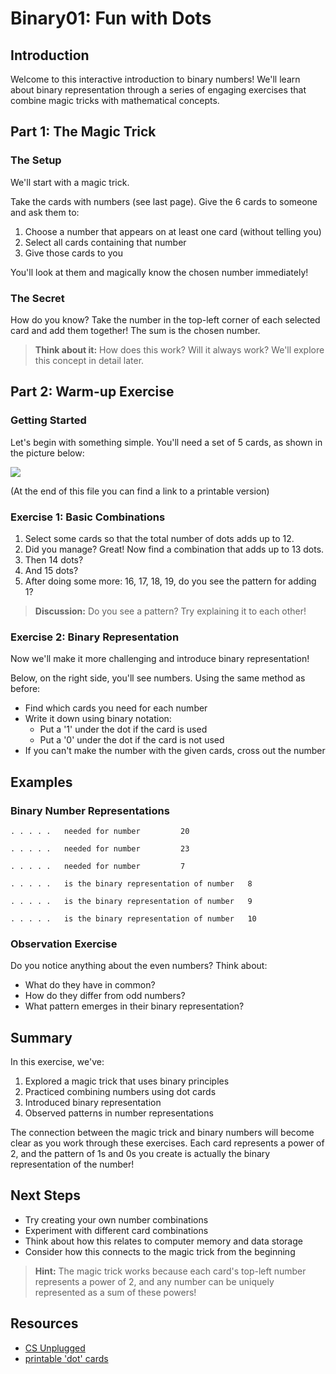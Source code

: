 # Binary01: Fun with Dots

## Introduction

Welcome to this interactive introduction to binary numbers! We'll learn about binary representation through a series of engaging exercises that combine magic tricks with mathematical concepts.

## Part 1: The Magic Trick

### The Setup

We'll start with a magic trick.

Take the cards with numbers (see last page). Give the 6 cards to someone and ask them to:

1. Choose a number that appears on at least one card (without telling you)
2. Select all cards containing that number
3. Give those cards to you

You'll look at them and magically know the chosen number immediately!

### The Secret

How do you know? Take the number in the top-left corner of each selected card and add them together! The sum is the chosen number.

> **Think about it:** How does this work? Will it always work? We'll explore this concept in detail later.

## Part 2: Warm-up Exercise

### Getting Started

Let's begin with something simple. You'll need a set of 5 cards, as shown in the picture below:

![](figures/dots_vertical.png)

(At the end of this file you can find a link to a printable version)

### Exercise 1: Basic Combinations

1. Select some cards so that the total number of dots adds up to 12.
2. Did you manage? Great! Now find a combination that adds up to 13 dots.
3. Then 14 dots?
4. And 15 dots?
5. After doing some more: 16, 17, 18, 19, do you see the pattern for adding 1?

> **Discussion:** Do you see a pattern? Try explaining it to each other!

### Exercise 2: Binary Representation

Now we'll make it more challenging and introduce binary representation!

Below, on the right side, you'll see numbers. Using the same method as before:

- Find which cards you need for each number
- Write it down using binary notation:
  - Put a '1' under the dot if the card is used
  - Put a '0' under the dot if the card is not used
- If you can't make the number with the given cards, cross out the number

## Examples

### Binary Number Representations

```
. . . . .   needed for number         20

. . . . .   needed for number         23

. . . . .   needed for number         7

. . . . .   is the binary representation of number   8

. . . . .   is the binary representation of number   9

. . . . .   is the binary representation of number   10
```

### Observation Exercise

Do you notice anything about the even numbers? Think about:

- What do they have in common?
- How do they differ from odd numbers?
- What pattern emerges in their binary representation?

## Summary

In this exercise, we've:

1. Explored a magic trick that uses binary principles
2. Practiced combining numbers using dot cards
3. Introduced binary representation
4. Observed patterns in number representations

The connection between the magic trick and binary numbers will become clear as you work through these exercises. Each card represents a power of 2, and the pattern of 1s and 0s you create is actually the binary representation of the number!

## Next Steps

- Try creating your own number combinations
- Experiment with different card combinations
- Think about how this relates to computer memory and data storage
- Consider how this connects to the magic trick from the beginning

> **Hint:** The magic trick works because each card's top-left number represents a power of 2, and any number can be uniquely represented as a sum of these powers!

## Resources

- [CS Unplugged](<https://www.csunplugged.org/en/>)
- [printable 'dot' cards](binary01.prn.pdf)
